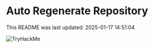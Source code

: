 # Auto Regenerate Repository

This README was last updated: 2025-01-17 14:51:04

 ![TryHackMe](https://tryhackme.com/badge/533634)